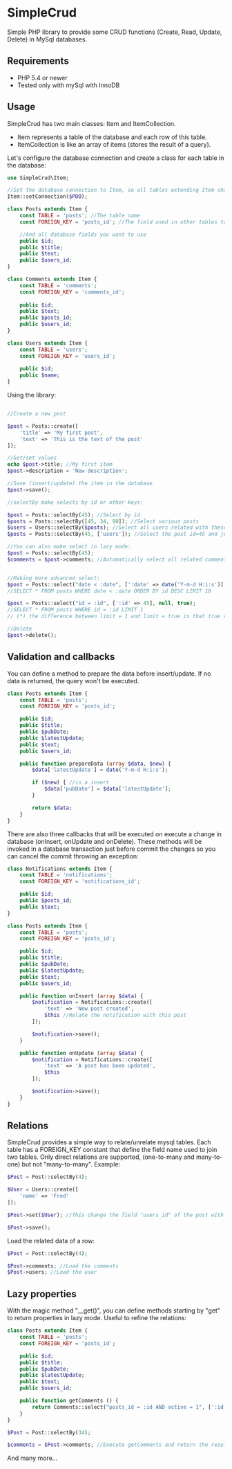 SimpleCrud
==========

Simple PHP library to provide some CRUD functions (Create, Read, Update, Delete) in MySql databases.

Requirements
------------

* PHP 5.4 or newer
* Tested only with mySql with InnoDB


Usage
-----

SimpleCrud has two main classes: Item and ItemCollection.

* Item represents a table of the database and each row of this table.
* ItemCollection is like an array of items (stores the result of a query).

Let's configure the database connection and create a class for each table in the database:

```php
use SimpleCrud\Item;

//Set the database connection to Item, so all tables extending Item share the same configuration.
Item::setConnection($PDO);

class Posts extends Item {
	const TABLE = 'posts'; //The table name
	const FOREIGN_KEY = 'posts_id'; //The field used in other tables to relate with this table

	//And all database fields you want to use
	public $id;
	public $title;
	public $text;
	public $users_id;
}

class Comments extends Item {
	const TABLE = 'comments';
	const FOREIGN_KEY = 'comments_id';
	
	public $id;
	public $text;
	public $posts_id;
	public $users_id;
}

class Users extends Item {
	const TABLE = 'users';
	const FOREIGN_KEY = 'users_id';
	
	public $id;
	public $name;
}
```

Using the library:

```php

//Create a new post

$post = Posts::create([
	'title' => 'My first post',
	'text' => 'This is the text of the post'
]);

//Get/set values
echo $post->title; //My first item
$post->description = 'New description';

//Save (insert/update) the item in the database
$post->save();

//selectBy make selects by id or other keys:

$post = Posts::selectBy(45); //Select by id
$posts = Posts::selectBy([45, 34, 98]); //Select various posts
$users = Users::selectBy($posts); //Select all users related with these posts (the authors)
$posts = Posts::selectBy(45, ['users']); //Select the post id=45 and join the user

//You can also make select in lazy mode:
$post = Posts::selectBy(45);
$comments = $post->comments; //Automatically select all related comments of this post


//Making more advanced select:
$post = Posts::select("date < :date", [':date' => date('Y-m-d H:i:s')], 'id DESC', 10);
//SELECT * FROM posts WHERE date < :date ORDER BY id DESC LIMIT 10

$post = Posts::select("id = :id", [':id' => 45], null, true);
//SELECT * FROM posts WHERE id = :id LIMIT 1
// (*) the difference between limit = 1 and limit = true is that true returns the fetched item and 1 returns an itemCollection with 1 element

//Delete
$post->delete();
```

Validation and callbacks
------------------------

You can define a method to prepare the data before insert/update. If no data is returned, the query won't be executed.

```php
class Posts extends Item {
	const TABLE = 'posts';
	const FOREIGN_KEY = 'posts_id';

	public $id;
	public $title;
	public $pubDate;
	public $latestUpdate;
	public $text;
	public $users_id;

	public function prepareData (array $data, $new) {
		$data['latestUpdate'] = date('Y-m-d H:i:s');

		if ($new) { //is a insert
			$data['pubDate'] = $data['latestUpdate'];
		}

		return $data;
	}
}
```

There are also three callbacks that will be executed on execute a change in database (onInsert, onUpdate and onDelete).
These methods will be invoked in a database transaction just before commit the changes so you can cancel the commit throwing an exception:

```php
class Notifications extends Item {
	const TABLE = 'notifications';
	const FOREIGN_KEY = 'notifications_id';

	public $id;
	public $posts_id;
	public $text;
}

class Posts extends Item {
	const TABLE = 'posts';
	const FOREIGN_KEY = 'posts_id';

	public $id;
	public $title;
	public $pubDate;
	public $latestUpdate;
	public $text;
	public $users_id;

	public function onInsert (array $data) {
		$notification = Notifications::create([
			'text' => 'New post created',
			$this //Relate the notification with this post
		]);

		$notification->save();
	}

	public function onUpdate (array $data) {
		$notification = Notifications::create([
			'text' => 'A post has been updated',
			$this
		]);

		$notification->save();
	}
}
```


Relations
---------

SimpleCrud provides a simple way to relate/unrelate mysql tables. Each table has a FOREIGN_KEY constant that define the field name used to join two tables.
Only direct relations are supported, (one-to-many and many-to-one) but not "many-to-many". Example:

```php
$Post = Post::selectBy(4);

$User = Users::create([
	'name' => 'Fred'
]);

$Post->set($User); //This change the field "users_id" of the post with the id of the user

$Post->save();
```

Load the related data of a row:

```php
$Post = Post::selectBy(4);

$Post->comments; //Load the comments
$Post->users; //Load the user
```


Lazy properties
---------------

With the magic method "__get()", you can define methods starting by "get" to return properties in lazy mode. Useful to refine the relations:

```php
class Posts extends Item {
	const TABLE = 'posts';
	const FOREIGN_KEY = 'posts_id';

	public $id;
	public $title;
	public $pubDate;
	public $latestUpdate;
	public $text;
	public $users_id;

	public function getComments () {
		return Comments::select("posts_id = :id AND active = 1", [':id' => $this->id]);
	}
}

$Post = Post::selectBy(34);

$comments = $Post->comments; //Execute getComments and return the result
```

And many more...